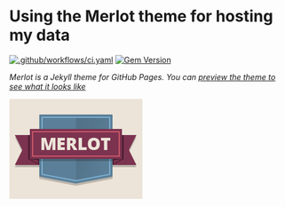# Using the Merlot theme for hosting my data

[![.github/workflows/ci.yaml](https://github.com/pages-themes/merlot/actions/workflows/ci.yaml/badge.svg)](https://github.com/pages-themes/merlot/actions/workflows/ci.yaml) [![Gem Version](https://badge.fury.io/rb/jekyll-theme-merlot.svg)](https://badge.fury.io/rb/jekyll-theme-merlot)

*Merlot is a Jekyll theme for GitHub Pages. You can [preview the theme to see what it looks like](http://pages-themes.github.io/merlot)*

![Thumbnail of Merlot](thumbnail.png)
